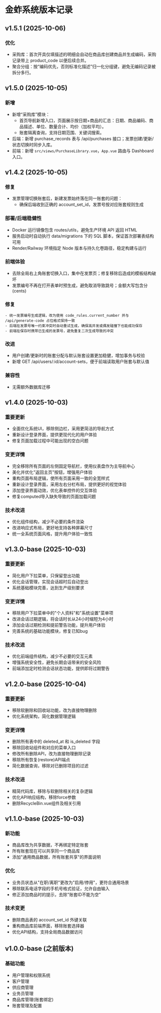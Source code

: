 # 金蚱系统版本记录

## v1.5.1 (2025-10-06)
### 优化
- 采购库：首次开具仅填描述的明细会自动在商品库创建商品并生成编码，采购记录带上 product_code 以便后续合并。
- 聚合分组：按“编码优先，否则标准化描述”归一化分组键，避免无编码记录被拆分多行。

## v1.5.0 (2025-10-05)
### 新增
- 新增“采购库”模块：
	- 首页导航新增入口，页面展示按日期+商品的汇总：日期、商品编码、商品描述、单位、数量合计、均价（加权平均）。
	- 账套隔离查询，支持日期范围、关键词搜索。
- 后端：新增 purchase_records 表与 /api/purchases 接口；发票创建/更新/状态切换时同步入库。
- 前端：新增 `src/views/PurchaseLibrary.vue`，`App.vue` 路由与 Dashboard 入口。

## v1.4.2 (2025-10-05)
### 修复
- 发票管理切换账套后，新建发票始终落在同一账套的问题：
	- 确保后端收到正确的 account_set_id，发票号按对应账套规则生成

### 部署/后端稳健性
- Docker 运行镜像包含 routes/utils，避免生产环境 API 返回 HTML
- 服务启动时自动执行 data/migrations 下的 SQL 脚本，保证首次部署表结构可用
- Render/Railway 环境指定 Node 版本与持久化卷路径，稳定构建与运行
### 前端体验
- 去除全局右上角账套切换入口，集中在发票页；修复移除后造成的模板结构破坏
- 发票编号不再在打开表单时预生成，避免取消导致跳号；金额大写包含分(cents)


### 修复
	- 统一发票编号生成逻辑，改为使用 code_rules.current_number 并与 /api/generate-code 占位格式保持一致
	- 后端在发票号唯一约束冲突时自动重试生成，确保高并发或偶发碰撞下也能成功保存
	- 前端在保存时携带已生成的发票号，避免重复二次生成导致的冲突

### 改进
- 用户创建/更新时的账套分配与默认账套设置更加稳健，增加事务与校验
- 新增 GET /api/users/:id/account-sets，便于前端读取用户账套与默认值

### 兼容性
- 无需额外数据库迁移

## v1.4.0 (2025-10-03)

### 重要更新
- 全面优化系统UI，移除侧边栏，采用更简洁的导航方式
- 重新设计登录界面，提供更现代化的用户体验
- 修复页面加载过程中可能出现的空白问题

### 变更详情
- 完全移除所有页面的左侧固定导航栏，使用仪表盘作为主导航中心
- 美化并优化"返回主页"按钮，增强用户体验
- 重构页面布局逻辑，使所有页面采用一致的全宽样式
- 重新设计登录界面，采用左右分栏布局，提供更好的视觉体验
- 添加登录界面动效，优化表单控件的交互体验
- 修复computed导入缺失导致的页面加载问题

### 技术改进
- 优化组件结构，减少不必要的条件渲染
- 改进响应式布局，更好地支持各种屏幕尺寸
- 统一全系统页面风格，提升用户体验一致性

## v1.3.0-base (2025-10-03)

### 重要更新
- 简化用户下拉菜单，只保留登出功能
- 优化会话管理，实现会话超时后自动登出
- 系统基础模块完善，达到生产级别要求

### 变更详情
- 移除用户下拉菜单中的"个人资料"和"系统设置"菜单项
- 改进会话过期逻辑，将会话时长从24小时缩短为4小时
- 添加会话过期检测和提前警告功能，提升用户体验
- 完善系统的基础功能模块，修复已知bug

### 技术改进
- 优化前端组件结构，减少不必要的交互元素
- 增强系统安全性，避免长期会话带来的安全风险
- 前端添加定时检测会话状态功能，提供即将过期警告

## v1.2.0-base (2025-10-04)

### 重要更新
- 移除软删除和回收站功能，改为直接物理删除
- 优化系统架构，简化数据管理逻辑

### 变更详情
- 删除所有表中的 deleted_at 和 is_deleted 字段
- 移除回收站组件和对应的菜单入口
- 修改所有删除API，改为直接物理删除记录
- 移除所有恢复(restore)API端点
- 简化数据查询，移除对已删除项目的过滤

### 技术改进
- 精简代码库，移除与软删除相关的复杂逻辑
- 优化API响应结构，移除force参数
- 删除RecycleBin.vue组件及相关引用

## v1.1.0-base (2025-10-03)

### 新功能
- 商品库改为共享数据，不再绑定特定账套
- 所有账套现在可以共享同一个商品库
- 添加"通用商品数据，所有账套共享"的界面说明

### 优化
- 业务员状态从"在职/离职"更改为"启用/停用"，更符合通用场景
- 移除联系电话字段的手机号格式验证，允许自由输入
- 修正添加商品时的提示，去除"账套ID不能为空"

### 技术变更
- 删除商品表的 account_set_id 外键关联
- 重构商品库前端界面，移除账套选择器
- 优化API结构，支持全局商品数据访问

## v1.0.0-base (之前版本)

### 基础功能
- 用户管理和权限系统
- 客户管理
- 供应商管理
- 业务员管理
- 商品库管理(账套绑定)
- 账套管理及配置